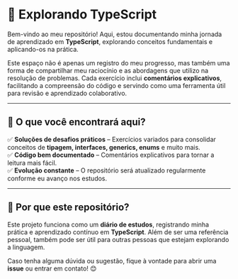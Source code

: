 # 🚀 Explorando TypeScript  

Bem-vindo ao meu repositório! Aqui, estou documentando minha jornada de aprendizado em **TypeScript**, explorando conceitos fundamentais e aplicando-os na prática.  

Este espaço não é apenas um registro do meu progresso, mas também uma forma de compartilhar meu raciocínio e as abordagens que utilizo na resolução de problemas. Cada exercício inclui **comentários explicativos**, facilitando a compreensão do código e servindo como uma ferramenta útil para revisão e aprendizado colaborativo.  

---

## 📌 O que você encontrará aqui?  

✅ **Soluções de desafios práticos** – Exercícios variados para consolidar conceitos de **tipagem, interfaces, generics, enums** e muito mais.  
✅ **Código bem documentado** – Comentários explicativos para tornar a leitura mais fácil.  
✅ **Evolução constante** – O repositório será atualizado regularmente conforme eu avanço nos estudos.  

---

## 🎯 Por que este repositório?  

Este projeto funciona como um **diário de estudos**, registrando minha prática e aprendizado contínuo em **TypeScript**. Além de ser uma referência pessoal, também pode ser útil para outras pessoas que estejam explorando a linguagem.  

Caso tenha alguma dúvida ou sugestão, fique à vontade para abrir uma **issue** ou entrar em contato! 😊  

